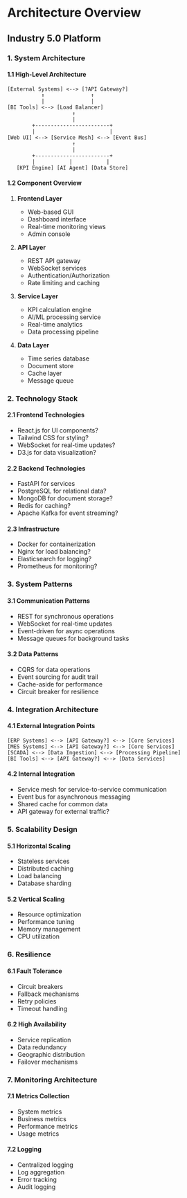 # Architecture Overview
## Industry 5.0 Platform

### 1. System Architecture

#### 1.1 High-Level Architecture
```
[External Systems] <--> [?API Gateway?]
           ↑               ↑
           |               |
[BI Tools] <--> [Load Balancer]
                     ↑
                     |
        +------------------------+
        |                        |
[Web UI] <--> [Service Mesh] <--> [Event Bus]
                     ↑
                     |
        +------------------------+
        |           |           |
   [KPI Engine] [AI Agent] [Data Store]
```

#### 1.2 Component Overview
1. **Frontend Layer**
   - Web-based GUI
   - Dashboard interface
   - Real-time monitoring views
   - Admin console

2. **API Layer**
   - REST API gateway
   - WebSocket services
   - Authentication/Authorization
   - Rate limiting and caching

3. **Service Layer**
   - KPI calculation engine
   - AI/ML processing service
   - Real-time analytics
   - Data processing pipeline

4. **Data Layer**
   - Time series database
   - Document store
   - Cache layer
   - Message queue

### 2. Technology Stack

#### 2.1 Frontend Technologies
- React.js for UI components?
- Tailwind CSS for styling?
- WebSocket for real-time updates?
- D3.js for data visualization?

#### 2.2 Backend Technologies
- FastAPI for services
- PostgreSQL for relational data?
- MongoDB for document storage?
- Redis for caching?
- Apache Kafka for event streaming?

#### 2.3 Infrastructure
- Docker for containerization
- Nginx for load balancing?
- Elasticsearch for logging?
- Prometheus for monitoring?

### 3. System Patterns

#### 3.1 Communication Patterns
- REST for synchronous operations
- WebSocket for real-time updates
- Event-driven for async operations
- Message queues for background tasks

#### 3.2 Data Patterns
- CQRS for data operations
- Event sourcing for audit trail
- Cache-aside for performance
- Circuit breaker for resilience

### 4. Integration Architecture

#### 4.1 External Integration Points
```
[ERP Systems] <--> [API Gateway?] <--> [Core Services]
[MES Systems] <--> [API Gateway?] <--> [Core Services]
[SCADA] <--> [Data Ingestion] <--> [Processing Pipeline]
[BI Tools] <--> [API Gateway?] <--> [Data Services]
```

#### 4.2 Internal Integration
- Service mesh for service-to-service communication
- Event bus for asynchronous messaging
- Shared cache for common data
- API gateway for external traffic?

### 5. Scalability Design

#### 5.1 Horizontal Scaling
- Stateless services
- Distributed caching
- Load balancing
- Database sharding

#### 5.2 Vertical Scaling
- Resource optimization
- Performance tuning
- Memory management
- CPU utilization

### 6. Resilience

#### 6.1 Fault Tolerance
- Circuit breakers
- Fallback mechanisms
- Retry policies
- Timeout handling

#### 6.2 High Availability
- Service replication
- Data redundancy
- Geographic distribution
- Failover mechanisms

### 7. Monitoring Architecture

#### 7.1 Metrics Collection
- System metrics
- Business metrics
- Performance metrics
- Usage metrics

#### 7.2 Logging
- Centralized logging
- Log aggregation
- Error tracking
- Audit logging
